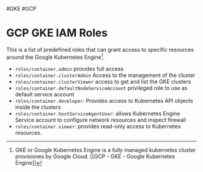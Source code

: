 #GKE #GCP 

# GCP GKE IAM Roles

This is a list of predefined roles that can grant access to specific resources around the Google Kubernetes Engine[^1]. 

* `roles/container.admin` provides full access
* `roles/container.clusterAdmin` Access to the management of the cluster
* `roles/container.clusterViewer` access to get and list the GKE clusters
* `roles/container.defaultNodeServiceAccount` privileged role to use as default service account 
* `roles/container.developer`: Provides access to Kubernetes API objects inside the clusters
* `roles/container.hostServiceAgentUser`: allows Kubernetes Engine Service account to configure network resources and inspect firewall
* `roles/container.viewer`: provides read-only access to Kubernetes resources. 




[^1]: GKE or Google Kubernetes Engine is a fully managed kubernetes cluster provisiones by Google Cloud. [[GCP - GKE - Google Kubernetes Engine]]